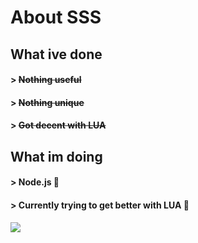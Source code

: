 # About **SSS**

## What ive done


#### > ~~Nothing useful~~
#### > ~~Nothing unique~~
#### > ~~Got decent with LUA~~


## What im doing


#### > Node.js 🤑
#### > Currently trying to get better with LUA 🙏


![](https://github.com/localsss/revive-old-emojis/blob/main/oioIJUIK.gif?raw=true)
